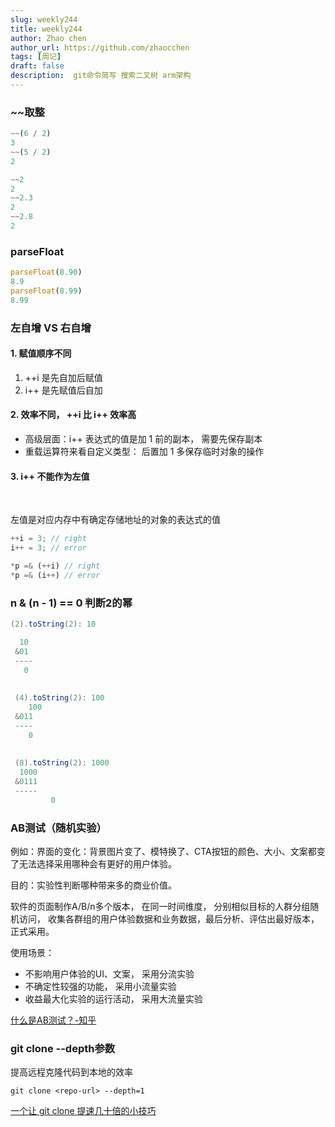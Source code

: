 ```yaml
---
slug: weekly244
title: weekly244
author: Zhao chen
author_url: https://github.com/zhaocchen
tags: [周记]
draft: false
description:  git命令简写 搜索二叉树 arm架构
---
```


<!--truncate-->

### ~~取整
```typescript
~~(6 / 2)
3
~~(5 / 2)
2

~~2
2
~~2.3
2
~~2.8
2
```
### parseFloat
```typescript
parseFloat(8.90)
8.9
parseFloat(8.99)
8.99
```
### 左自增 VS 右自增
#### 1. 赋值顺序不同

   1. ++i 是先自加后赋值
   1. i++ 是先赋值后自加
#### 2. 效率不同， ++i 比 i++ 效率高

- 高级层面：i++ 表达式的值是加 1 前的副本， 需要先保存副本
- 重载运算符来看自定义类型： 后置加 1 多保存临时对象的操作
#### 3. i++ 不能作为左值
​

左值是对应内存中有确定存储地址的对象的表达式的值
```typescript
++i = 3; // right
i++ = 3; // error

*p =& (++i) // right
*p =& (i++) // error
```




### n & (n - 1) == 0 判断2的幂
```powershell
(2).toString(2): 10

  10
 &01
 ----
   0
   
   
 (4).toString(2): 100
 	100
 &011
 ----
    0
    
    
 (8).toString(2): 1000
  1000
 &0111
 -----
 		 0
```




### AB测试（随机实验）
例如：界面的变化：背景图片变了、模特换了、CTA按钮的颜色、大小、文案都变了无法选择采用哪种会有更好的用户体验。


目的：实验性判断哪种带来多的商业价值。


软件的页面制作A/B/n多个版本， 在同一时间维度， 分别相似目标的人群分组随机访问， 收集各群组的用户体验数据和业务数据，最后分析、评估出最好版本，正式采用。
​

使用场景：

- 不影响用户体验的UI、文案， 采用分流实验
- 不确定性较强的功能， 采用小流量实验
- 收益最大化实验的运行活动， 采用大流量实验


[什么是AB测试？-知乎](https://www.zhihu.com/question/20045543)​
​

### git clone --depth参数

提高远程克隆代码到本地的效率

```shell
git clone <repo-url> --depth=1
```

[一个让 git clone 提速几十倍的小技巧](https://mp.weixin.qq.com/s/2Eyg9ExBWicBwuQq5VoGug)

